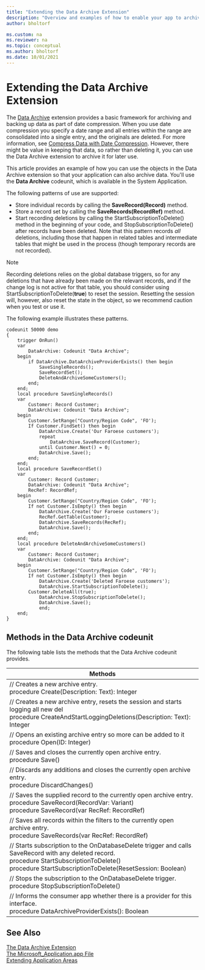 ```yaml
---
title: "Extending the Data Archive Extension"
description: "Overview and examples of how to enable your app to archive data."
author: bholtorf

ms.custom: na
ms.reviewer: na
ms.topic: conceptual
ms.author: bholtorf
ms.date: 10/01/2021
---
```


# Extending the Data Archive Extension
The [Data Archive](/dynamics365/business-central/admin-archive-data) extension provides a basic framework for archiving and backing up data as part of date compression. When you use date compression you specify a date range and all entries within the range are consolidated into a single entry, and the originals are deleted. For more information, see [Compress Data with Date Compression](/dynamics365/business-central/admin-manage-documents). However, there might be value in keeping that data, so rather than deleting it, you can use the Data Archive extension to archive it for later use.

This article provides an example of how you can use the objects in the Data Archive extension so that your application can also archive data. You'll use the **Data Archive** codeunit, which is available in the System Application. 

The following patterns of use are supported:

* Store individual records by calling the **SaveRecord(Record)** method.
* Store a record set by calling the **SaveRecords(RecordRef)** method.
* Start recording deletions by calling the StartSubscriptionToDelete() method in the beginning of your code, and StopSubscriptionToDelete() after records have been deleted. Note that this pattern records *all* deletions, including those that happen in related tables and intermediate tables that might be used in the process (though temporary records are not recorded).

> [!NOTE]
> Recording deletions relies on the global database triggers, so for any deletions that have already been made on the relevant records, and if the change log is not active for that table, you should consider using StartSubscriptionToDelete(**true**) to reset the session. Resetting the session will, however, also reset the state in the object, so we recommend caution when you test or use it.

The following example illustrates these patterns.

```
codeunit 50000 demo
{
    trigger OnRun()
    var
        DataArchive: Codeunit "Data Archive";
    begin
        if DataArchive.DataArchiveProviderExists() then begin
            SaveSingleRecords();
            SaveRecordSet();
            DeleteAndArchiveSomeCustomers();
        end;
    end;
    local procedure SaveSingleRecords()
    var
        Customer: Record Customer;
        DataArchive: Codeunit "Data Archive";
    begin
        Customer.SetRange("Country/Region Code", 'FO');
        If Customer.FindSet() then begin
            DataArchive.Create('Our Faroese customers');
            repeat
                DataArchive.SaveRecord(Customer);
            until Customer.Next() = 0;
            DataArchive.Save();
        end;
    end;
    local procedure SaveRecordSet()
    var
        Customer: Record Customer;
        DataArchive: Codeunit "Data Archive";
        RecRef: RecordRef;
    begin
        Customer.SetRange("Country/Region Code", 'FO');
        If not Customer.IsEmpty() then begin
            DataArchive.Create('Our Faroese customers');
            RecRef.GetTable(Customer);
            DataArchive.SaveRecords(RecRef);
            DataArchive.Save();
        end;
    end;
    local procedure DeleteAndArchiveSomeCustomers()
    var
        Customer: Record Customer;
        DataArchive: Codeunit "Data Archive";
    begin
        Customer.SetRange("Country/Region Code", 'FO');
        If not Customer.IsEmpty() then begin
            DataArchive.Create('Deleted Faroese customers');
            DataArchive.StartSubscriptionToDelete();
        Customer.DeleteAll(true);
            DataArchive.StopSubscriptionToDelete();
            DataArchive.Save();
            end;
    end;
}
```

## Methods in the Data Archive codeunit
The following table lists the methods that the Data Archive codeunit provides.

|Methods  |
|---------|
|// Creates a new archive entry.<br>procedure Create(Description: Text): Integer     |
|// Creates a new archive entry, resets the session and starts logging all new del<br> procedure CreateAndStartLoggingDeletions(Description: Text): Integer     |
|// Opens an existing archive entry so more can be added to it<br> procedure Open(ID: Integer)     |
|// Saves and closes the currently open archive entry.<br> procedure Save()     |
|// Discards any additions and closes the currently open archive entry.<br> procedure DiscardChanges()     |
|// Saves the supplied record to the currently open archive entry.<br> procedure SaveRecord(RecordVar: Variant) <br> procedure SaveRecord(var RecRef: RecordRef)     |
|// Saves all records within the filters to the currently open archive entry.<br> procedure SaveRecords(var RecRef: RecordRef)     |
|// Starts subscription to the OnDatabaseDelete trigger and calls SaveRecord with any deleted record.<br> procedure StartSubscriptionToDelete()<br> procedure StartSubscriptionToDelete(ResetSession: Boolean)     |
|// Stops the subscription to the OnDatabaseDelete trigger.<br> procedure StopSubscriptionToDelete()     |
|// Informs the consumer app whether there is a provider for this interface.<br> procedure DataArchiveProviderExists(): Boolean     |

<!-- REMOVING FOR NOW. CONSIDER ADDING LATER FOR OTHER FIRST PARTY APPS
## Application Objects
The application objects for data archiving are available in the System Application and in the Data Archive extension. 
### System Application
|File name  |Object ID  |Object name  |Comment  |
|---------|---------|---------|---------|
|DataArchive.codeunit.al     | 600        | “Data Archive”        | Relies on an implementation of IDataArchiveProvider        |
|DataArchiveImplementation.codeunit.al     | 601        | “Data Archive Implementation”        | Relies on an implementation of IDataArchiveProvider        |
|IDataArchiveProvider.interface.al     |         | IDataArchiveProvider        |         |
### Data Archive extension
|File name  |Object ID  |Object name  |
|---------|---------|---------|
|DataArchiveImplementation.codeunit.al      | 605         | “Data Archive Implementation”        |
|DataArchive.Table.al     | 600        | “Data Archive”        |
|DataArchiveTable.Table.al     | 601        | “Data Archive Table”        |
|DataArchiveManagement.Codeunit.al     | 602        | “Data Archive Management”        |
|DataArchiveDbSubscriber.codeunit.al     | 603        | “Data Archive DB Subscriber”        |
|DataArchiveList.Page.al     | 630        | “Data Archive List”        |
|DataArchiveTableList.Page.al     | 631        | “Data Archive Table List”       |
|DataArchiveTableListPart.Page.al     | 632        | “Data Archive Table ListPart”        |
|DataArchiveRecords.Page.al     | 633        | “Data Archive Records”        |
|DataArchiveExportToExcel.codeunit.al     | 608        | “Data Archive Export to Excel”        |
|DataArchiveExportToCsv.codeunit.al     | 609        | “Data Archive Export to Csv”        |
-->

## See Also
[The Data Archive Extension](/dynamics365/business-central/admin-archive-data)  
[The Microsoft_Application.app File](/dynamics365/business-central/dev-itpro/developer/devenv-application-app-file)  
[Extending Application Areas](/dynamics365/business-central/dev-itpro/developer/devenv-extending-application-areas)
